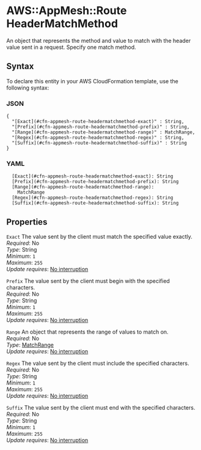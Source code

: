 # AWS::AppMesh::Route HeaderMatchMethod<a name="aws-properties-appmesh-route-headermatchmethod"></a>

An object that represents the method and value to match with the header value sent in a request\. Specify one match method\.

## Syntax<a name="aws-properties-appmesh-route-headermatchmethod-syntax"></a>

To declare this entity in your AWS CloudFormation template, use the following syntax:

### JSON<a name="aws-properties-appmesh-route-headermatchmethod-syntax.json"></a>

```
{
  "[Exact](#cfn-appmesh-route-headermatchmethod-exact)" : String,
  "[Prefix](#cfn-appmesh-route-headermatchmethod-prefix)" : String,
  "[Range](#cfn-appmesh-route-headermatchmethod-range)" : MatchRange,
  "[Regex](#cfn-appmesh-route-headermatchmethod-regex)" : String,
  "[Suffix](#cfn-appmesh-route-headermatchmethod-suffix)" : String
}
```

### YAML<a name="aws-properties-appmesh-route-headermatchmethod-syntax.yaml"></a>

```
  [Exact](#cfn-appmesh-route-headermatchmethod-exact): String
  [Prefix](#cfn-appmesh-route-headermatchmethod-prefix): String
  [Range](#cfn-appmesh-route-headermatchmethod-range):
    MatchRange
  [Regex](#cfn-appmesh-route-headermatchmethod-regex): String
  [Suffix](#cfn-appmesh-route-headermatchmethod-suffix): String
```

## Properties<a name="aws-properties-appmesh-route-headermatchmethod-properties"></a>

`Exact` <a name="cfn-appmesh-route-headermatchmethod-exact"></a>
The value sent by the client must match the specified value exactly\.  
_Required_: No  
_Type_: String  
_Minimum_: `1`  
_Maximum_: `255`  
_Update requires_: [No interruption](https://docs.aws.amazon.com/AWSCloudFormation/latest/UserGuide/using-cfn-updating-stacks-update-behaviors.html#update-no-interrupt)

`Prefix` <a name="cfn-appmesh-route-headermatchmethod-prefix"></a>
The value sent by the client must begin with the specified characters\.  
_Required_: No  
_Type_: String  
_Minimum_: `1`  
_Maximum_: `255`  
_Update requires_: [No interruption](https://docs.aws.amazon.com/AWSCloudFormation/latest/UserGuide/using-cfn-updating-stacks-update-behaviors.html#update-no-interrupt)

`Range` <a name="cfn-appmesh-route-headermatchmethod-range"></a>
An object that represents the range of values to match on\.  
_Required_: No  
_Type_: [MatchRange](aws-properties-appmesh-route-matchrange.md)  
_Update requires_: [No interruption](https://docs.aws.amazon.com/AWSCloudFormation/latest/UserGuide/using-cfn-updating-stacks-update-behaviors.html#update-no-interrupt)

`Regex` <a name="cfn-appmesh-route-headermatchmethod-regex"></a>
The value sent by the client must include the specified characters\.  
_Required_: No  
_Type_: String  
_Minimum_: `1`  
_Maximum_: `255`  
_Update requires_: [No interruption](https://docs.aws.amazon.com/AWSCloudFormation/latest/UserGuide/using-cfn-updating-stacks-update-behaviors.html#update-no-interrupt)

`Suffix` <a name="cfn-appmesh-route-headermatchmethod-suffix"></a>
The value sent by the client must end with the specified characters\.  
_Required_: No  
_Type_: String  
_Minimum_: `1`  
_Maximum_: `255`  
_Update requires_: [No interruption](https://docs.aws.amazon.com/AWSCloudFormation/latest/UserGuide/using-cfn-updating-stacks-update-behaviors.html#update-no-interrupt)
